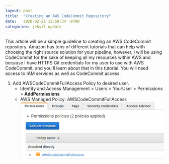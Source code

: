 ```yaml
---
layout: post
title:  "Creating an AWS CodeCommit Repository"
date:   2020-02-21 12:59:34 -0700
categories: jekyll update
---
```

This article will be a simple guideline to creating an AWS CodeCommit repository.  Amazon has tons of different tutorials that can help with choosing the right source solution for your pipeline, however, I will be using CodeCommit for the sake of keeping all my resources within AWS and because I have HTTPS Git credentials for my user to use with AWS CodeCommit, and you'll learn about that in this tutorial.  You will need access to IAM services as well as CodeCommit access.

1. Add AWSCodeCommitFullAccess Policy to desired user.
    - Identity and Access Management > Users > YourUser > Permissions > **AddPermissions**
    - AWS Managed Policy: AWSCodeCommitFullAccess
![Alt](/photos/CodeCommit1.png "Permissions")